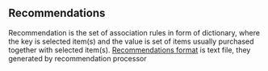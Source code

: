 Recommendations
---------------
Recommendation is the set of association rules in form of dictionary, 
where the key is selected item(s) and the value is set of items usually purchased together with selected item(s).
[Recommendations format](Developer-Guide--Appendix--File-Formats.md#recommendations-file) is text file, they generated by recommendation processor

